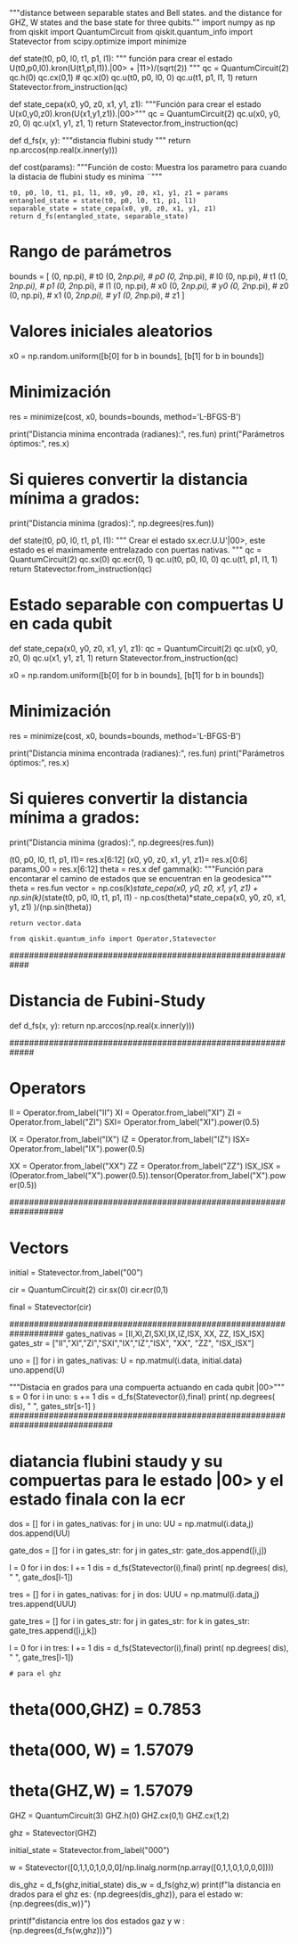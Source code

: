 """distance between separable states and Bell states. 
and the distance for GHZ, W states and the base state for three qubits.""
import numpy as np
from qiskit import QuantumCircuit
from qiskit.quantum_info import Statevector
from scipy.optimize import minimize

def state(t0, p0, l0, t1, p1, l1):
    """ función para crear el estado U(t0,p0,l0).kron(U(t1,p1,l1)).|00> + |11>)/(sqrt(2)) """
    qc = QuantumCircuit(2)
    qc.h(0)
    qc.cx(0,1)
    # qc.x(0)
    qc.u(t0, p0, l0, 0)
    qc.u(t1, p1, l1, 1)
    return Statevector.from_instruction(qc)

def state_cepa(x0, y0, z0, x1, y1, z1):
    """Función para  crear el estado U(x0,y0,z0).kron(U(x1,y1,z1)).|00>"""
    qc = QuantumCircuit(2)
    qc.u(x0, y0, z0, 0)
    qc.u(x1, y1, z1, 1)
    return Statevector.from_instruction(qc)

def d_fs(x, y):
    """distancia flubini study """
    return np.arccos(np.real(x.inner(y)))

def cost(params):
    """Función de costo: 
    Muestra los parametro para cuando la distacia de flubini study es minima
     ¨"""
    
    
    t0, p0, l0, t1, p1, l1, x0, y0, z0, x1, y1, z1 = params
    entangled_state = state(t0, p0, l0, t1, p1, l1)
    separable_state = state_cepa(x0, y0, z0, x1, y1, z1)
    return d_fs(entangled_state, separable_state)

# Rango de parámetros
bounds = [
    (0, np.pi),      # t0
    (0, 2*np.pi),    # p0
    (0, 2*np.pi),    # l0
    (0, np.pi),      # t1
    (0, 2*np.pi),    # p1
    (0, 2*np.pi),    # l1
    (0, np.pi),      # x0
    (0, 2*np.pi),    # y0
    (0, 2*np.pi),    # z0
    (0, np.pi),      # x1
    (0, 2*np.pi),    # y1
    (0, 2*np.pi),    # z1
]

# Valores iniciales aleatorios
x0 = np.random.uniform([b[0] for b in bounds], [b[1] for b in bounds])

# Minimización
res = minimize(cost, x0, bounds=bounds, method='L-BFGS-B')

print("Distancia mínima encontrada (radianes):", res.fun)
print("Parámetros óptimos:", res.x)

# Si quieres convertir la distancia mínima a grados:
print("Distancia mínima (grados):", np.degrees(res.fun))


def state(t0, p0, l0, t1, p1, l1):
    """
    Crear el estado sx.ecr.U.U'|00>, este estado es el maximamente entrelazado con puertas nativas. 
    """
    qc = QuantumCircuit(2)
    qc.sx(0)
    qc.ecr(0, 1)
    qc.u(t0, p0, l0, 0)
    qc.u(t1, p1, l1, 1)
    return Statevector.from_instruction(qc)

# Estado separable con compuertas U en cada qubit
def state_cepa(x0, y0, z0, x1, y1, z1):
    qc = QuantumCircuit(2)
    qc.u(x0, y0, z0, 0)
    qc.u(x1, y1, z1, 1)
    return Statevector.from_instruction(qc)

x0 = np.random.uniform([b[0] for b in bounds], [b[1] for b in bounds])

# Minimización
res = minimize(cost, x0, bounds=bounds, method='L-BFGS-B')

print("Distancia mínima encontrada (radianes):", res.fun)
print("Parámetros óptimos:", res.x)

# Si quieres convertir la distancia mínima a grados:
print("Distancia mínima (grados):", np.degrees(res.fun))


(t0, p0, l0, t1, p1, l1)= res.x[6:12]
(x0, y0, z0, x1, y1, z1)= res.x[0:6]
params_00  = res.x[6:12]
theta = res.x
def gamma(k):
    """Función para encontarar el camino de estados que se encuentran en la geodesica"""
    theta =  res.fun
    vector = np.cos(k)*state_cepa(x0, y0, z0, x1, y1, z1) + np.sin(k)*(state(t0, p0, l0, t1, p1, l1) - np.cos(theta)*state_cepa(x0, y0, z0, x1, y1, z1) )/(np.sin(theta))
    
    return vector.data

    from qiskit.quantum_info import Operator,Statevector
############################################################
# Distancia de Fubini-Study
def d_fs(x, y):
    return np.arccos(np.real(x.inner(y)))

#############################################################
#  Operators

II = Operator.from_label("II")
XI = Operator.from_label("XI")
ZI = Operator.from_label("ZI")
SXI= Operator.from_label("XI").power(0.5)

IX = Operator.from_label("IX")
IZ = Operator.from_label("IZ")
ISX= Operator.from_label("IX").power(0.5)

XX = Operator.from_label("XX")
ZZ = Operator.from_label("ZZ")
ISX_ISX = (Operator.from_label("X").power(0.5)).tensor(Operator.from_label("X").power(0.5)) 

###################################################################
# Vectors 

initial = Statevector.from_label("00")

cir = QuantumCircuit(2)
cir.sx(0)
cir.ecr(0,1)

final = Statevector(cir)


###################################################################
gates_nativas = [II,XI,ZI,SXI,IX,IZ,ISX, XX, ZZ, ISX_ISX]
gates_str =     ["II","XI","ZI","SXI","IX","IZ","ISX", "XX", "ZZ", "ISX_ISX"]

uno = []
for i in gates_nativas:
    U = np.matmul(i.data, initial.data)
    uno.append(U)

"""Distacia en grados para una compuerta actuando en cada qubit |00>"""
s = 0
for i in uno:
    s += 1
    dis = d_fs(Statevector(i),final)
    print(  np.degrees( dis), " ", gates_str[s-1]  )    
############################################################################# 

# diatancia flubini staudy y su compuertas para le estado |00> y el estado finala con la ecr


dos = []
for i in gates_nativas:
    for j in uno:
        UU = np.matmul(i.data,j)   
        dos.append(UU)
            
            
gate_dos = []
for i in gates_str:
    for j in gates_str:
        gate_dos.append([i,j])      
        
l = 0
for i in dos:
    l += 1
    dis = d_fs(Statevector(i),final)
    print(  np.degrees( dis), "   ",  gate_dos[l-1])                 


tres = []
for i in gates_nativas:
    for j in dos:
        UUU = np.matmul(i.data,j)   
        tres.append(UUU)
            
            
gate_tres = []
for i in gates_str:
    for j in gates_str:
        for k in gates_str:
            gate_tres.append([i,j,k])      
        
l = 0
for i in tres:
    l += 1
    dis = d_fs(Statevector(i),final)
    print(  np.degrees( dis), "   ",  gate_tres[l-1])               



    # para el ghz

# theta(000,GHZ) = 0.7853
# theta(000, W) = 1.57079
# theta(GHZ,W) = 1.57079

GHZ = QuantumCircuit(3)
GHZ.h(0)
GHZ.cx(0,1)
GHZ.cx(1,2)

ghz = Statevector(GHZ)

initial_state = Statevector.from_label("000")

w = Statevector([0,1,1,0,1,0,0,0]/np.linalg.norm(np.array([0,1,1,0,1,0,0,0])))

dis_ghz = d_fs(ghz,initial_state)
dis_w   = d_fs(ghz,w)
print(f"la distancia en drados para el ghz es: {np.degrees(dis_ghz)},  para el estado w: {np.degrees(dis_w)}")

print(f"distancia entre los dos estados gaz y w :  {np.degrees(d_fs(w,ghz))}")
